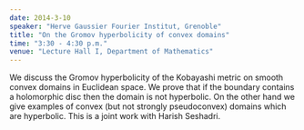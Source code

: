 ```yaml
---
date: 2014-3-10
speaker: "Herve Gaussier Fourier Institut, Grenoble"
title: "On the Gromov hyperbolicity of convex domains"
time: "3:30 - 4:30 p.m."
venue: "Lecture Hall I, Department of Mathematics"
---
```

We discuss the Gromov hyperbolicity of the Kobayashi metric on smooth
convex domains in Euclidean space. We prove that if the boundary contains
a holomorphic disc then the domain is not hyperbolic. On the other hand we
give examples of convex (but not strongly pseudoconvex) domains which are
hyperbolic. This is a joint work with Harish Seshadri.
